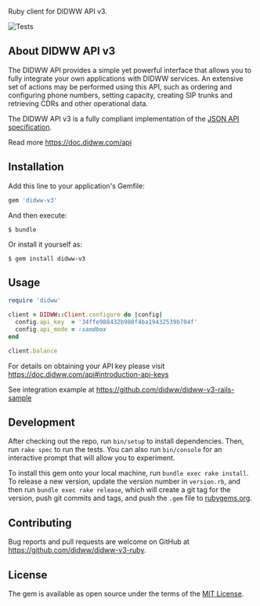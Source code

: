Ruby client for DIDWW API v3.

![Tests](https://github.com/didww/didww-v3-ruby/workflows/Tests/badge.svg)

About DIDWW API v3
-----

The DIDWW API provides a simple yet powerful interface that allows you to fully integrate your own applications with DIDWW services. An extensive set of actions may be performed using this API, such as ordering and configuring phone numbers, setting capacity, creating SIP trunks and retrieving CDRs and other operational data.

The DIDWW API v3 is a fully compliant implementation of the [JSON API specification](http://jsonapi.org/format/).

Read more https://doc.didww.com/api

## Installation

Add this line to your application's Gemfile:

```ruby
gem 'didww-v3'
```

And then execute:

    $ bundle

Or install it yourself as:

    $ gem install didww-v3

## Usage

```ruby
require 'didww'

client = DIDWW::Client.configure do |config|
  config.api_key  = '34ffe988432b980f4ba19432539b704f'
  config.api_mode = :sandbox
end

client.balance
```

For details on obtaining your API key please visit https://doc.didww.com/api#introduction-api-keys

See integration example at https://github.com/didww/didww-v3-rails-sample

## Development

After checking out the repo, run `bin/setup` to install dependencies. Then, run `rake spec` to run the tests. You can also run `bin/console` for an interactive prompt that will allow you to experiment.

To install this gem onto your local machine, run `bundle exec rake install`. To release a new version, update the version number in `version.rb`, and then run `bundle exec rake release`, which will create a git tag for the version, push git commits and tags, and push the `.gem` file to [rubygems.org](https://rubygems.org).

## Contributing

Bug reports and pull requests are welcome on GitHub at https://github.com/didww/didww-v3-ruby.

## License

The gem is available as open source under the terms of the [MIT License](https://opensource.org/licenses/MIT).
